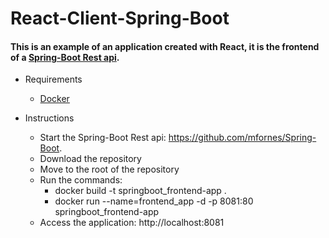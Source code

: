 # React-Client-Spring-Boot

#### This is an example of an application created with React, it is the frontend of a [Spring-Boot Rest api](https://github.com/mfornes/Spring-Boot).

- Requirements 
	- [Docker](https://docs.docker.com/engine/install/)

- Instructions
	- Start the Spring-Boot Rest api: https://github.com/mfornes/Spring-Boot.
	- Download the repository
	- Move to the root of the repository
	- Run the commands: 
		- docker build -t springboot_frontend-app .
		- docker run --name=frontend_app -d -p 8081:80 springboot_frontend-app
	- Access the application: http://localhost:8081
